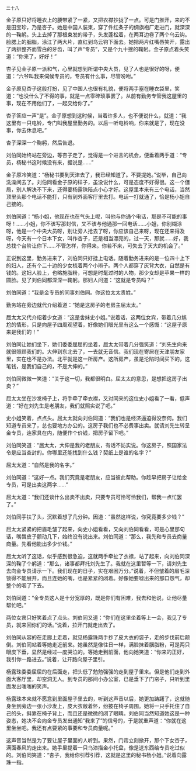     二十八 

   金子原只好将睡衣上的腰带紧了一紧，又把衣襟抄拢了一点。可是门推开，来的不是田宝珍，乃是杏子。她是中国人装束，穿了件红条子的绸旗袍厂走进门，就深深的一鞠躬。头上去掉了那根束发的带子，头发蓬松着，在两耳边卷了两个乌云钩。脸腮上的胭脂，涂江了两大片，直红到乌云钩下面去。她把两片红嘴唇笑开，露出了两排整齐而雪白的牙齿，叫了声“专员”，又是个九十搜的鞠躬。金子原点着头笑道：“你来了，好好！”

   杏子见金子原一派和气，心里就想到所谓中央大员，见了人也是很好的呀，便道：“六爷叫我来伺候专员的，专员有什么事，尽管吩咐。”

   金子原见杏子这般打扮，见了中国人也很有礼貌，便将两手塞在睡衣袋里，笑道：“也没什么了不得的事，就是一点零碎琐事罢了。从前有勤务专管我这屋里的事，现在不用他们了，一起交给你了。”

   杏子答应一声“是”。金子原想到这时候，当着许多人，也不便说什么，就道：“我这里有一只电铃，专门叫我屋里勤务的。以后一听电铃响，你来就是了，现在没事，你去休息吧。”

   杏子深深一个鞠躬，然后告退。

   刘伯同始终站在旁边，等杏子走了，觉得是一个进言的机会，便垂着两手道：“专员，杨秘书这时候没有来，据说是……”

   金子原冷笑道：“杨秘书要到天津去了，我已经知道了。不要提她。”说毕，自己向洗澡间去了。刘伯同看金子原的样子，虽没说什么，可是态度不好得很。这一个僵局，别人解决不下来，还得要杨露珠陪点小心才好。这屋里本来有三个电话，当然顶里头那个电话不能打，只有到外面客厅里去打。电话一打就通了，恰是杨小姐自己接的。

   刘伯同道：“杨小姐，他现在也在气头上呢，叫他与你通个电话，那是不可能的事呀！……小姐，你不该写那封信，又不该与他通那一回电话……小姐，你别糊涂呀，他是一个中央大员呀，别让旁人抢去了呀，你应该自己来呀，现在还来得及呀，今天有一个日本下女，叫作杏子，还是相当漂亮的，过一天，那就……好，我总找个台阶让你下……不管怎样，你得来。你若不来，可失去了天大的机会了。”

   正说到这里，勤务进来了，刘伯同只好挂上电话。随着勤务进来的是一位四十上下的妇人，还有个二十边的少女梳着两个小辫子。两个人都穿了灰背大衣，自然是有钱的。这妇人脸上，也略施脂粉，可想是时髦过时的人物，那少女却是苹果一样的圆脸。见了刘伯同都深深一鞠躬。那妇人问道：“这就是专员吗？”

   刘伯同道：“我是金专员的同事刘伯同。你这位太太贵姓。”

   勤务站在旁边就代介绍着道：“她是这房子的老房主屈太太。”

   屈太太又代介绍着少女道：“这是舍妹史小姐。”说着话，这两位女宾，带着几分尴尬的情形，只是向屋子四周观望着，好像她们眼光里有这么一个感慨：“这屋子原来是我们的！”

   刘伯同让她们坐下，她们委委屈屈的坐着，屈太太带着几分强笑道：“刘先生向来就很照顾我们的。大伸到东北去了，一去就无音信。我们现在寄居在天津朋友家里，实在也不是办法。北平就是这一所房产。这所房产，虽是沦陷时间买下的，这笔钱，是我们自己的，不是大伸的。”

   刘伯同微微一笑道：“关于这一切，我都很明白。屈太太的意思，是想把这房子出卖？”

   屈太太坐在沙发椅子上，将手牵了牵衣襟，又对同来的这位史小姐看了一看，低声道：“好在刘先生是老朋友，我们就照实说了吧。”

   史小姐笑着，点点头。屈太太就向刘伯同道：“我们也是经济逼迫得没奈何。我们知道专员来了，总也要地方办公的。这房子我们也不必费事出卖。就请刘先生转呈金专员，连家具在内，随便作个价钱，把房子留下吧。”

   刘伯同笑道：“屈太太，大伸是我的老朋友，有话不妨实说。你这房子，照国家法令是应当查封的。你哪里还能找到什么钱？契纸上是谁的名字？”

   屈太太道：“自然是我的名字。”

   刘伯同道：“这好一点。我们究竟是老朋友，应当彼此帮助。你趁早把房子让给金专员，可是出卖这两字……”

   屈太太道：“我们还谈什么出卖不出卖，只要专员可怜可怜我们，帮我一点忙罢了。”

   刘伯同手扶了头，沉默着想了几分钟。因道：“虽然这样说，你究竟要多少钱？”

   屈太太紧紧的把眉毛皱了起来，向史小姐看看，又向刘伯同看看，可是心里那句话，嘴唇皮子颤动几下，始终没有说出来。刘伯同道：“那么，我先和专员去商量商量。先看他能出多少价钱。”

   屈太太听了这话，似乎感到很急迫，这就两手牵扯了衣襟，站了起来，向刘伯同深深的鞠了个躬道：“那么，诸事都拜托刘先生了。我就在这里暂等一下，请刘先生去向金专员请示一下。我们现在的日子，实在艰困万分。”说着，不但皱着的眉毛深锁得不能展开，而且连她的嘴，也是紧紧的闭着。好像她要嘘出来的那口怨气，却整个的咽了下去。

   刘伯同道：“金专员这人是十分宽厚的，既是你们有困难，我去和他说，让他尽量帮忙吧。”

   两位女宾只好笑着点了点头。刘伯同又道：“你们在这里坐着等上一会，我见了专员，就来回你们的话。”说着，拉开门就走出去了。

   刘伯同从容的在走廊上走着，就见杨露珠两手抄了皮大衣的袋子，走的步伐前后颠倒。刘伯同站着等她走近前来。她虽然是像往日一样，满脸抹着胭脂粉，可是两只眼皮下垂，显然是经过—度哭泣的。等她走到前面，他向她笑道：“你来的正好，我引你一路进去。”说着，让开路向屋子里引。

   杨露珠委委屈屈的在后面走，把头低了勉勉强强的走到屋子里来。但是他们走到外面大客厅里，却空洞无人。到专员的那间小办公室，已是垂下了门帘子，只听到里面发出嗤嗤的笑声。

   杨露珠本来就不愿意到里面屋子里去的，听到这声音以后，她更加踌躇了，这就随身坐到旁边一张小沙发上，皮大衣敞着怀，纷披在椅子周围。她将一只手托住了自己的头，斜靠在椅子背上，而且还是微微的闭了眼睛。刘伯同当然知道她这是一种姿态，她决不会向金专员发出通知“我来了”的信号的，于是就重声道：“你就在这里坐坐吧。我还有点要紧的事要和专员商量呢。”

   这声音当然是为了要让屋子里面的人听到。果然，门帘立刻掀开，那个下女杏子，满面春风的走出来。她手里提着一只乌漆描金小托盘，像是送东西给专员吃过似的。刘伯同笑道：“杏子，我给你引荐引荐，这就是这里的秘书杨小姐。”说着向露珠一指。

